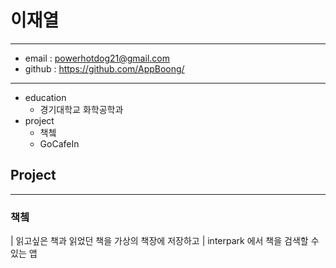 # 이재열
---
* email : powerhotdog21@gmail.com
* github : https://github.com/AppBoong/
---
* education
  * 경기대학교 화학공학과
* project
  * 책쳌
  * GoCafeIn

## Project
---
### 책쳌
| 읽고싶은 책과 읽었던 책을 가상의 책장에 저장하고 
| interpark 에서 책을 검색할 수 있는 앱

